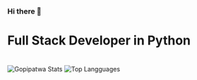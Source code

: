 ### Hi there 👋

<!--
**Gopipatwa/gopipatwa** is a ✨ _special_ ✨ repository because its `README.md` (this file) appears on your GitHub profile.

Here are some ideas to get you started:

- 🔭 I’m currently working on ...
- 🌱 I’m currently learning ...
- 👯 I’m looking to collaborate on ...
- 🤔 I’m looking for help with ...
- 💬 Ask me about ...
- 📫 How to reach me: ...
- 😄 Pronouns: ...
- ⚡ Fun fact: ...
-->
# Full Stack Developer in Python
#

![Gopipatwa Stats](https://github-readme-stats.vercel.app/api?username=gopipatwa&show_icons=true&theme=vision-friendly-synthwavek)
![Top Langguages](https://github-readme-stats.vercel.app/api/top-langs/?username=gopipatwa&layout=compact)
